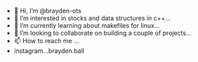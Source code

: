 - 👋 Hi, I’m @brayden-ots
- 👀 I’m interested in stocks and data structures in c++...
- 🌱 I’m currently learning about makefiles for linux...
- 💞️ I’m looking to collaborate on building a couple of projects...
- 📫 How to reach me ...
- instagram...brayden.ball

<!---
brayden-ots/brayden-ots is a ✨ special ✨ repository because its `README.md` (this file) appears on your GitHub profile.
You can click the Preview link to take a look at your changes.
--->
